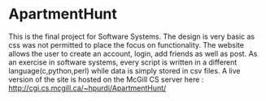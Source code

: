 # ApartmentHunt

This is the final project for Software Systems. The design is very basic as css was not permitted to place the focus on functionality. The website allows the user to create an account, login, add friends as well as post. As an exercise in software systems, every script is written in a different language(c,python,perl) while data is simply stored in csv files.
A live version of the site is hosted on the McGill CS server here : http://cgi.cs.mcgill.ca/~hpurdi/ApartmentHunt/

